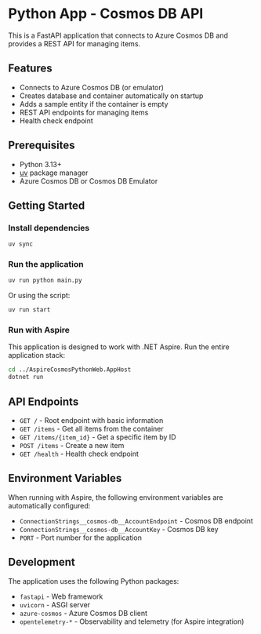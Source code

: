 # Python App - Cosmos DB API

This is a FastAPI application that connects to Azure Cosmos DB and provides a REST API for managing items.

## Features

- Connects to Azure Cosmos DB (or emulator)
- Creates database and container automatically on startup
- Adds a sample entity if the container is empty
- REST API endpoints for managing items
- Health check endpoint

## Prerequisites

- Python 3.13+
- [uv](https://docs.astral.sh/uv/) package manager
- Azure Cosmos DB or Cosmos DB Emulator

## Getting Started

### Install dependencies

```bash
uv sync
```

### Run the application

```bash
uv run python main.py
```

Or using the script:

```bash
uv run start
```

### Run with Aspire

This application is designed to work with .NET Aspire. Run the entire application stack:

```bash
cd ../AspireCosmosPythonWeb.AppHost
dotnet run
```

## API Endpoints

- `GET /` - Root endpoint with basic information
- `GET /items` - Get all items from the container
- `GET /items/{item_id}` - Get a specific item by ID
- `POST /items` - Create a new item
- `GET /health` - Health check endpoint

## Environment Variables

When running with Aspire, the following environment variables are automatically configured:

- `ConnectionStrings__cosmos-db__AccountEndpoint` - Cosmos DB endpoint
- `ConnectionStrings__cosmos-db__AccountKey` - Cosmos DB key
- `PORT` - Port number for the application

## Development

The application uses the following Python packages:

- `fastapi` - Web framework
- `uvicorn` - ASGI server
- `azure-cosmos` - Azure Cosmos DB client
- `opentelemetry-*` - Observability and telemetry (for Aspire integration)